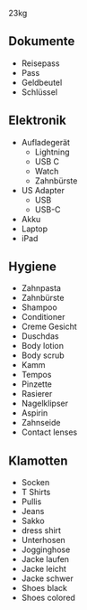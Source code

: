 23kg

## Dokumente

- Reisepass
- Pass
- Geldbeutel
- Schlüssel

## Elektronik

- Aufladegerät
   - Lightning
   - USB C
   - Watch
   - Zahnbürste
- US Adapter
   - USB
   - USB-C
- Akku
- Laptop
- iPad

## Hygiene

- Zahnpasta
- Zahnbürste
- Shampoo
- Conditioner
- Creme Gesicht
- Duschdas
- Body lotion
- Body scrub
- Kamm
- Tempos
- Pinzette
- Rasierer
- Nagelklipser
- Aspirin
- Zahnseide
- Contact lenses

## Klamotten

- Socken
- T Shirts
- Pullis
- Jeans
- Sakko
- dress shirt
- Unterhosen
- Jogginghose
- Jacke laufen
- Jacke leicht
- Jacke schwer
- Shoes black
- Shoes colored



